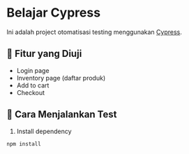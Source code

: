 # Belajar Cypress

Ini adalah project otomatisasi testing menggunakan [Cypress](https://www.cypress.io/).

## 🧪 Fitur yang Diuji
- Login page
- Inventory page (daftar produk)
- Add to cart
- Checkout

## 🚀 Cara Menjalankan Test

1. Install dependency
```bash
npm install
